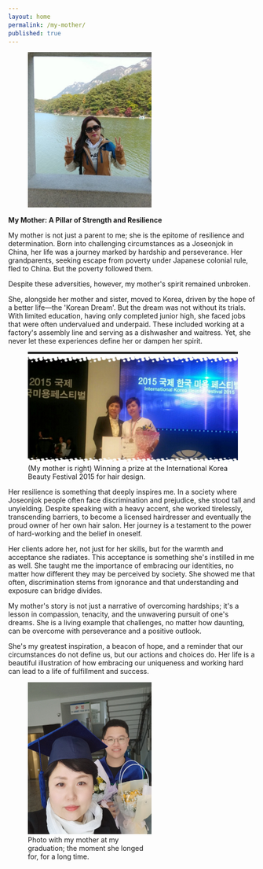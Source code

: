 ```yaml
---
layout: home
permalink: /my-mother/
published: true
---
```


<figure style="width: 50%" class="align-center">
  <img src="/assets/images/mother-1.jpg" alt="">
</figure>


**My Mother: A Pillar of Strength and Resilience**

My mother is not just a parent to me; she is the epitome of resilience and determination. Born into challenging circumstances as a Joseonjok in China, her life was a journey marked by hardship and perseverance. Her grandparents, seeking escape from poverty under Japanese colonial rule, fled to China. But the poverty followed them.

Despite these adversities, however, my mother's spirit remained unbroken.

She, alongside her mother and sister, moved to Korea, driven by the hope of a better life—the 'Korean Dream'. But the dream was not without its trials. With limited education, having only completed junior high, she faced jobs that were often undervalued and underpaid. These included working at a factory's assembly line and serving as a dishwasher and waitress. Yet, she never let these experiences define her or dampen her spirit.

<figure style="width: 85%" class="align-center">
  <img src="/assets/images/mother-2.png" alt="">
  <figcaption>(My mother is right) Winning a prize at the International Korea Beauty Festival 2015 for hair design.</figcaption>
</figure>


Her resilience is something that deeply inspires me. In a society where Joseonjok people often face discrimination and prejudice, she stood tall and unyielding. Despite speaking with a heavy accent, she worked tirelessly, transcending barriers, to become a licensed hairdresser and eventually the proud owner of her own hair salon. Her journey is a testament to the power of hard-working and the belief in oneself.

Her clients adore her, not just for her skills, but for the warmth and acceptance she radiates. This acceptance is something she's instilled in me as well. She taught me the importance of embracing our identities, no matter how different they may be perceived by society. She showed me that often, discrimination stems from ignorance and that understanding and exposure can bridge divides.

My mother's story is not just a narrative of overcoming hardships; it's a lesson in compassion, tenacity, and the unwavering pursuit of one's dreams. She is a living example that challenges, no matter how daunting, can be overcome with perseverance and a positive outlook.

She's my greatest inspiration, a beacon of hope, and a reminder that our circumstances do not define us, but our actions and choices do. Her life is a beautiful illustration of how embracing our uniqueness and working hard can lead to a life of fulfillment and success.

<figure style="width: 50%" class="align-center">
  <img src="/assets/images/mother-3.jpg" alt="">
  <figcaption>Photo with my mother at my graduation; the moment she longed for, for a long time.</figcaption>
</figure>
